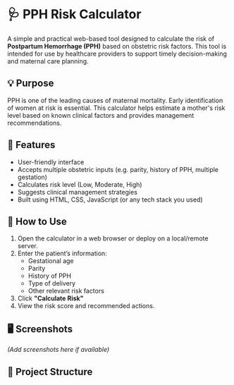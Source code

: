 # 🩺 PPH Risk Calculator

A simple and practical web-based tool designed to calculate the risk of **Postpartum Hemorrhage (PPH)** based on obstetric risk factors. This tool is intended for use by healthcare providers to support timely decision-making and maternal care planning.

## 💡 Purpose

PPH is one of the leading causes of maternal mortality. Early identification of women at risk is essential. This calculator helps estimate a mother's risk level based on known clinical factors and provides management recommendations.

## 🚀 Features

- User-friendly interface
- Accepts multiple obstetric inputs (e.g. parity, history of PPH, multiple gestation)
- Calculates risk level (Low, Moderate, High)
- Suggests clinical management strategies
- Built using HTML, CSS, JavaScript (or any tech stack you used)

## 🔧 How to Use

1. Open the calculator in a web browser or deploy on a local/remote server.
2. Enter the patient’s information:
   - Gestational age
   - Parity
   - History of PPH
   - Type of delivery
   - Other relevant risk factors
3. Click **"Calculate Risk"**
4. View the risk score and recommended actions.

## 🖥️ Screenshots

*(Add screenshots here if available)*

## 📁 Project Structure

